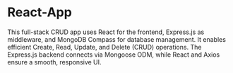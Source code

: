 # React-App
This full-stack CRUD app uses React for the frontend, Express.js as middleware, and MongoDB Compass for database management. It enables efficient Create, Read, Update, and Delete (CRUD) operations. The Express.js backend connects via Mongoose ODM, while React and Axios ensure a smooth, responsive UI.
